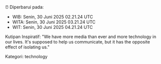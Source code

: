 ⏰ Diperbarui pada:
- WIB: Senin, 30 Juni 2025 02.21.24 UTC
- WITA: Senin, 30 Juni 2025 03.21.24 UTC
- WIT: Senin, 30 Juni 2025 04.21.24 UTC

Kutipan Inspiratif:
"We have more media than ever and more technology in our lives. It's supposed to help us communicate, but it has the opposite effect of isolating us."


Kategori: technology

